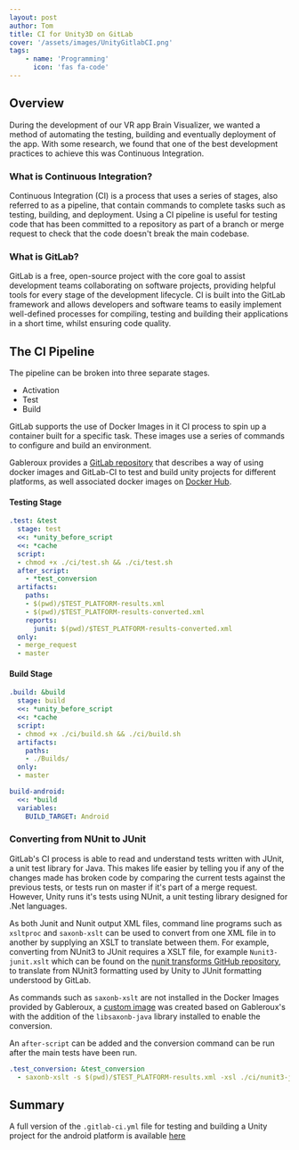```yaml
---
layout: post
author: Tom
title: CI for Unity3D on GitLab
cover: '/assets/images/UnityGitlabCI.png'
tags: 
    - name: 'Programming'
      icon: 'fas fa-code'
---
```

## Overview
During the development of our VR app Brain Visualizer, we wanted a method of automating the testing, building and eventually deployment of the app. With some research, we found that one of the best development practices to achieve this was Continuous Integration.

### What is Continuous Integration?
Continuous Integration (CI) is a process that uses a series of stages, also referred to as a pipeline, that contain commands to complete tasks such as testing, building, and deployment. Using a CI pipeline is useful for testing code that has been committed to a repository as part of a branch or merge request to check that the code doesn't break the main codebase.

### What is GitLab?
GitLab is a free, open-source project with the core goal to assist development teams collaborating on software projects, providing helpful tools for every stage of the development lifecycle. CI is built into the GitLab framework and allows developers and software teams to easily implement well-defined processes for compiling, testing and building their applications in a short time, whilst ensuring code quality.

## The CI Pipeline
The pipeline can be broken into three separate stages.
 + Activation
 + Test
 + Build

GitLab supports the use of Docker Images in it CI process to spin up a container built for a specific task. These images use a series of commands to configure and build an environment.

Gableroux provides a [GitLab repository](https://gitlab.com/gableroux/unity3d) that describes a way of using docker images and GitLab-CI to test and build unity projects for different platforms, as well associated docker images on [Docker Hub](https://hub.docker.com/r/gableroux/unity3d/tags).

#### Testing Stage

```yml
.test: &test
  stage: test
  <<: *unity_before_script
  <<: *cache
  script:
  - chmod +x ./ci/test.sh && ./ci/test.sh
  after_script:
    - *test_conversion
  artifacts:
    paths:
    - $(pwd)/$TEST_PLATFORM-results.xml
    - $(pwd)/$TEST_PLATFORM-results-converted.xml
    reports:
      junit: $(pwd)/$TEST_PLATFORM-results-converted.xml
  only:
  - merge_request
  - master
```

#### Build Stage

```yml
.build: &build
  stage: build
  <<: *unity_before_script
  <<: *cache
  script:
  - chmod +x ./ci/build.sh && ./ci/build.sh
  artifacts:
    paths:
    - ./Builds/
  only:
  - master

build-android:
  <<: *build
  variables:
    BUILD_TARGET: Android
```

### Converting from NUnit to JUnit
GitLab's CI process is able to read and understand tests written with JUnit, a unit test library for Java. This makes life easier by telling you if any of the changes made has broken code by comparing the current tests against the previous tests, or tests run on master if it's part of a merge request. However, Unity runs it's tests using NUnit, a unit testing library designed for .Net languages.

As both Junit and Nunit output XML files, command line programs such as `xsltproc` and `saxonb-xslt` can be used to convert from one XML file in to another by supplying an XSLT to translate between them. For example, converting from NUnit3 to JUnit requires a XSLT file, for example `Nunit3-junit.xslt` which can be found on the [nunit transforms GitHub repository](https://github.com/nunit/nunit-transforms), to translate from NUnit3 formatting used by Unity to JUnit formatting understood by GitLab.

As commands such as `saxonb-xslt` are not installed in the Docker Images provided by Gableroux, a [custom image](https://hub.docker.com/r/twday/unity3d/tags) was created based on Gableroux's with the addition of the `libsaxonb-java` library installed to enable the conversion. 

An `after-script` can be added and the conversion command can be run after the main tests have been run.

```yml
.test_conversion: &test_conversion
  - saxonb-xslt -s $(pwd)/$TEST_PLATFORM-results.xml -xsl ./ci/nunit3-junit.xslt -o $(pwd)/$TEST_PLATFORM-results-converted.xml
```

## Summary

A full version of the `.gitlab-ci.yml` file for testing and building a Unity project for the android platform is available [here](https://gist.github.com/twday/1f47d9bb4157bcdbd608e4f7bd11ea58)
